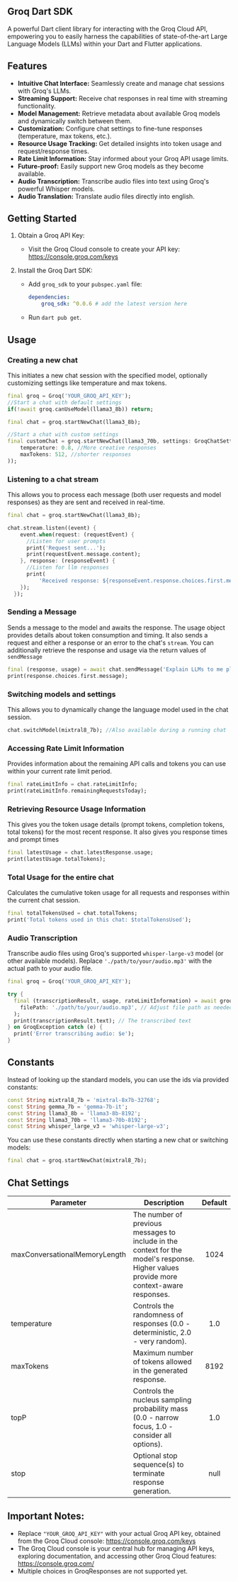 ## Groq Dart SDK
A powerful Dart client library for interacting with the Groq Cloud API, empowering you to easily harness the capabilities of state-of-the-art Large Language Models (LLMs) within your Dart and Flutter applications. 


## Features
- **Intuitive Chat Interface:**  Seamlessly create and manage chat sessions with Groq's LLMs.
- **Streaming Support:** Receive chat responses in real time with streaming functionality.
- **Model Management:** Retrieve metadata about available Groq models and dynamically switch between them.
- **Customization:**  Configure chat settings to fine-tune responses (temperature, max tokens, etc.).
- **Resource Usage Tracking:** Get detailed insights into token usage and request/response times.
- **Rate Limit Information:** Stay informed about your Groq API usage limits.
- **Future-proof:** Easily support new Groq models as they become available.
- **Audio Transcription:** Transcribe audio files into text using Groq's powerful Whisper models.
- **Audio Translation:** Translate audio files directly into english.

## Getting Started
1. Obtain a Groq API Key:
    - Visit the Groq Cloud console to create your API key: https://console.groq.com/keys

2. Install the Groq Dart SDK:
    - Add `groq_sdk` to your `pubspec.yaml` file:
        ```yaml
        dependencies:
            groq_sdk: ^0.0.6 # add the latest version here
        ```
    - Run `dart pub get`.

## Usage

### Creating a new chat
This initiates a new chat session with the specified model, optionally customizing settings like temperature and max tokens.
```dart
final groq = Groq('YOUR_GROQ_API_KEY');
//Start a chat with default settings
if(!await groq.canUseModel(llama3_8b)) return;

final chat = groq.startNewChat(llama3_8b);

//Start a chat with custom settings
final customChat = groq.startNewChat(llama3_70b, settings: GroqChatSettings(
    temperature: 0.8, //More creative responses
    maxTokens: 512, //shorter responses
));
```

### Listening to a chat stream
This allows you to process each message (both user requests and model responses) as they are sent and received in real-time.
```dart
final chat = groq.startNewChat(llama3_8b);

chat.stream.listen((event) {
    event.when(request: (requestEvent) {
      //Listen for user prompts
      print('Request sent...');
      print(requestEvent.message.content);
    }, response: (responseEvent) {
      //Listen for llm responses
      print(
          'Received response: ${responseEvent.response.choices.first.message}');
    });
  });
```

### Sending a Message
Sends a message to the model and awaits the response. The usage object provides details about token consumption and timing. It also sends a request and either a response or an error to the chat's `stream`.
You can additionally retrieve the response and usage via the return values of `sendMessage`
```dart
final (response, usage) = await chat.sendMessage('Explain LLMs to me please');
print(response.choices.first.message);
```

### Switching models and settings
This allows you to dynamically change the language model used in the chat session.
```dart
chat.switchModel(mixtral8_7b); //Also available during a running chat
```

### Accessing Rate Limit Information
Provides information about the remaining API calls and tokens you can use within your current rate limit period.
```dart
final rateLimitInfo = chat.rateLimitInfo;
print(rateLimitInfo.remainingRequestsToday);
```

### Retrieving Resource Usage Information
This gives you the token usage details (prompt tokens, completion tokens, total tokens) for the most recent response. It also gives you response times and prompt times
```dart
final latestUsage = chat.latestResponse.usage;
print(latestUsage.totalTokens);
```

### Total Usage for the entire chat
Calculates the cumulative token usage for all requests and responses within the current chat session.
```dart
final totalTokensUsed = chat.totalTokens;
print('Total tokens used in this chat: $totalTokensUsed');
```

### Audio Transcription
Transcribe audio files using Groq's supported `whisper-large-v3` model (or other available models). Replace `'./path/to/your/audio.mp3'` with the actual path to your audio file.
```dart
final groq = Groq('YOUR_GROQ_API_KEY');

try {
  final (transcriptionResult, usage, rateLimitInformation) = await groq.transcribeAudio(
    filePath: './path/to/your/audio.mp3', // Adjust file path as needed
  );
  print(transcriptionResult.text); // The transcribed text
} on GroqException catch (e) {
  print('Error transcribing audio: $e');
}
```


## Constants
Instead of looking up the standard models, you can use the ids via provided constants:
```dart
const String mixtral8_7b = 'mixtral-8x7b-32768';
const String gemma_7b = 'gemma-7b-it';
const String llama3_8b = 'llama3-8b-8192';
const String llama3_70b = 'llama3-70b-8192';
const String whisper_large_v3 = 'whisper-large-v3';
```
You can use these constants directly when starting a new chat or switching models:
```dart
final chat = groq.startNewChat(mixtral8_7b);
```

## Chat Settings

| Parameter                   | Description                                               | Default |
|-----------------------------|-----------------------------------------------------------|:-------:|
|maxConversationalMemoryLength|The number of previous messages to include in the context for the model's response. Higher values provide more context-aware responses.|1024|
|temperature|Controls the randomness of responses (0.0 - deterministic, 2.0 - very random).|1.0|
|maxTokens|Maximum number of tokens allowed in the generated response.|8192|
|topP|	Controls the nucleus sampling probability mass (0.0 - narrow focus, 1.0 - consider all options).	|1.0|
|stop|Optional stop sequence(s) to terminate response generation.|null|

## Important Notes:
- Replace `"YOUR_GROQ_API_KEY"` with your actual Groq API key, obtained from the Groq Cloud console: https://console.groq.com/keys
- The Groq Cloud console is your central hub for managing API keys, exploring documentation, and accessing other Groq Cloud features: https://console.groq.com/
- Multiple choices in GroqResponses are not supported yet.
